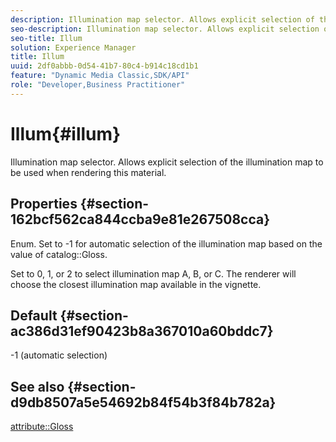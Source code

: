 ```yaml
---
description: Illumination map selector. Allows explicit selection of the illumination map to be used when rendering this material.
seo-description: Illumination map selector. Allows explicit selection of the illumination map to be used when rendering this material.
seo-title: Illum
solution: Experience Manager
title: Illum
uuid: 2df0abbb-0d54-41b7-80c4-b914c18cd1b1
feature: "Dynamic Media Classic,SDK/API"
role: "Developer,Business Practitioner"
---
```


# Illum{#illum}

Illumination map selector. Allows explicit selection of the illumination map to be used when rendering this material.

## Properties {#section-162bcf562ca844ccba9e81e267508cca}

Enum. Set to -1 for automatic selection of the illumination map based on the value of catalog::Gloss.

Set to 0, 1, or 2 to select illumination map A, B, or C. The renderer will choose the closest illumination map available in the vignette.

## Default {#section-ac386d31ef90423b8a367010a60bddc7}

-1 (automatic selection)

## See also {#section-d9db8507a5e54692b84f54b3f84b782a}

[attribute::Gloss](../../../../../ir-api/material-cat/image-rendering-api-ref/c-ir-material-catalog/c-ir-material-data-reference/r-ir-cat-gloss.md#reference-5277f62a67e2408ab94699aa712f1eeb) 
